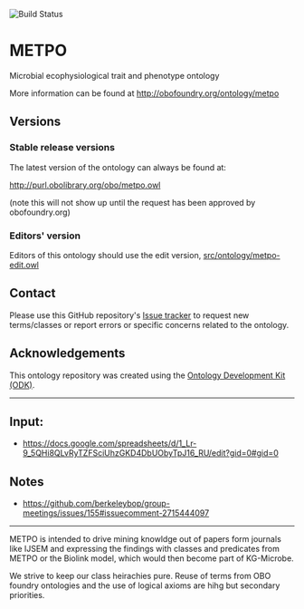 
![Build Status](https://github.com/berkeleybop/metpo/actions/workflows/qc.yml/badge.svg)
# METPO

Microbial ecophysiological trait and phenotype ontology

More information can be found at http://obofoundry.org/ontology/metpo

## Versions

### Stable release versions

The latest version of the ontology can always be found at:

http://purl.obolibrary.org/obo/metpo.owl

(note this will not show up until the request has been approved by obofoundry.org)

### Editors' version

Editors of this ontology should use the edit version, [src/ontology/metpo-edit.owl](src/ontology/metpo-edit.owl)

## Contact

Please use this GitHub repository's [Issue tracker](https://github.com/berkeleybop/metpo/issues) to request new terms/classes or report errors or specific concerns related to the ontology.

## Acknowledgements

This ontology repository was created using the [Ontology Development Kit (ODK)](https://github.com/INCATools/ontology-development-kit).

----

## Input:
- https://docs.google.com/spreadsheets/d/1_Lr-9_5QHi8QLvRyTZFSciUhzGKD4DbUObyTpJ16_RU/edit?gid=0#gid=0

## Notes
- https://github.com/berkeleybop/group-meetings/issues/155#issuecomment-2715444097

----

METPO is intended to drive mining knowldge out of papers form journals like IJSEM 
and expressing the findings with classes and predicates from METPO or the Biolink model, 
which would then become part of KG-Microbe.

We strive to keep our class heirachies pure. Reuse of terms from OBO foundry ontologies
and the use of logical axioms are hihg but secondary priorities. 
